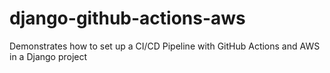 # django-github-actions-aws
Demonstrates how to set up a CI/CD Pipeline with GitHub Actions and AWS in a Django project
